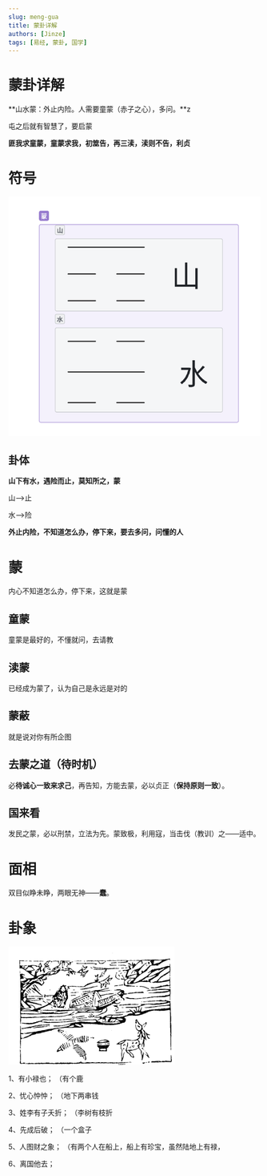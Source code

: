 ```yaml
---
slug: meng-gua
title: 蒙卦详解
authors: [Jinze]
tags: [易经, 蒙卦, 国学]
---
```

# 蒙卦详解

**山水蒙：外止内险。人需要童蒙（赤子之心），多问。**z

屯之后就有智慧了，要启蒙

**匪我求童蒙，童蒙求我，初筮告，再三渎，渎则不告，利贞**
<!-- truncate -->

# 符号
![image-20240125140144852](./images/5-蒙符号.png)
## 卦体

**山下有水，遇险而止，莫知所之，蒙**

山-->止

水-->险

**外止内险，不知道怎么办，停下来，要去多问，问懂的人**

# 蒙
内心不知道怎么办，停下来，这就是蒙
## 童蒙
童蒙是最好的，不懂就问，去请教

## 渎蒙
已经成为蒙了，认为自己是永远是对的
## 蒙蔽
就是说对你有所企图
## **去蒙之道（待时机）**
必**待诚心一致来求己**，再告知，方能去蒙，必以贞正（**保持原则一致**）。
## 国来看
发民之蒙，必以刑禁，立法为先。蒙致极，利用寇，当击伐（教训）之——适中。
# 面相
双目似睁未睁，两眼无神——**蠢**。

# 卦象
![img](./images/5-蒙卦象.png)

1、有小禄也；  （有个鹿

2、忧心忡忡；   （地下两串钱

3、姓李有子夭折；  （李树有枝折

4、先成后破；  （一个盒子

5、人图财之象； （有两个人在船上，船上有珍宝，虽然陆地上有禄，

6、离国他去；
